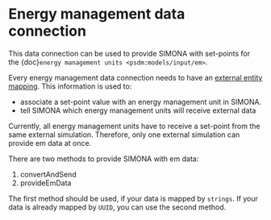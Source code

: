# Energy management data connection

This data connection can be used to provide SIMONA with set-points for the {doc}`energy management units <psdm:models/input/em>`.

Every energy management data connection needs to have an [external entity mapping](/simulations/mapping).
This information is used to:
- associate a set-point value with an energy management unit in SIMONA.
- tell SIMONA which energy management units will receive external data


Currently, all energy management units have to receive a set-point from the same external simulation. Therefore, only
one external simulation can provide em data at once.


There are two methods to provide SIMONA with em data:
1. convertAndSend
2. provideEmData

The first method should be used, if your data is mapped by `strings`. If your data is already mapped by `UUID`, you can
use the second method.
